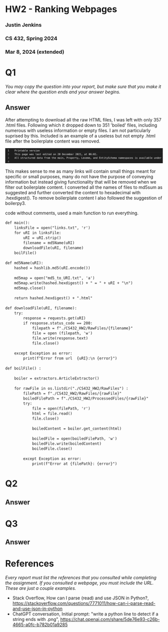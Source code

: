# HW2 - Ranking Webpages
### Justin Jenkins
### CS 432, Spring 2024
### Mar 8, 2024 (extended)

# Q1

*You may copy the question into your report, but make sure that you make it clear where the question ends and your answer begins.*

## Answer

After attempting to download all the raw HTML files, I was left with only 357 .html files. Following which it dropped down to 351 'boiled' files, including numerous with useless information or empty files. I am not particularly suprised by this. Included is an example of a useless but not empty .html file after the boilerplate content was removed.

![\label{fig:web-growth}](uselessInfo.png)

This makes sense to me as many links will contain small things meant for specific or small purposes, many do not have the purpose of conveying information but instead giving functionality that will be removed when we filter out boilerplate content.
I converted all the names of files to md5sum as suggested and further converted the content to hexadecimal with .hexdigest(). To remove boilerplate content I also followed the suggestion of boilerpy3.

code without comments, used a main function to run everything.
```
def main():
    linksFile = open("links.txt", 'r')
    for uRI in linksFile:
        uRI = uRI.strip()
        filename = md5Name(uRI)
        downloadFile(uRI, filename)
    boilFile()
    
def md5Name(uRI):
    hashed = hashlib.md5(uRI.encode())

    md5map = open("md5_to_URI.txt", 'a')
    md5map.write(hashed.hexdigest() + " = " + uRI + "\n")
    md5map.close()

    return hashed.hexdigest() + ".html"

def downloadFile(uRI, filename):
    try:
        response = requests.get(uRI)
        if response.status_code == 200:
            filepath = f"./CS432_HW2/RawFiles/{filename}"
            file = open (filepath, 'w')
            file.write(response.text)
            file.close()

    except Exception as error:
        print(f"Error from url  {uRI}:\n {error}")

def boilFile() : 
    
    boiler = extractors.ArticleExtractor()

    for rawFile in os.listdir("./CS432_HW2/RawFiles") : 
        filePath = f"./CS432_HW2/RawFiles/{rawFile}"
        boiledFilePath = f"./CS432_HW2/ProcessedFiles/{rawFile}"
        try: 
            file = open(filePath, 'r')
            html = file.read()
            file.close()
            
            boiledContent = boiler.get_content(html)

            boiledFile = open(boiledFilePath, 'w')
            boiledFile.write(boiledContent)
            boiledFile.close()

        except Exception as error:
            print(f"Error at {filePath}: {error}")
```



# Q2

## Answer

# Q3

## Answer

# References

*Every report must list the references that you consulted while completing the assignment. If you consulted a webpage, you must include the URL.  These are just a couple examples.*

* Stack Overflow, How can I parse (read) and use JSON in Python?, <https://stackoverflow.com/questions/7771011/how-can-i-parse-read-and-use-json-in-python>
* ChatGPT conversation, Initial prompt: "write a python line to detect if a string ends with .png", <https://chat.openai.com/share/5de76e93-c26b-4665-a0fc-b782b01a9285>
